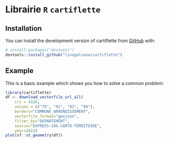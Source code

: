 # Librairie `R` `cartiflette`

<!-- badges: start -->
<!-- badges: end -->

## Installation

You can install the development version of cartiflette from [GitHub](https://github.com/) with:

``` r
# install.packages("devtools")
devtools::install_github("linogaliana/cartiflette")
```

## Example

This is a basic example which shows you how to solve a common problem:

``` r
library(cartiflette)
df <- download_vectorfile_url_all(
    crs = 4326,
    values = c("75", "92", "93", "94"),
    borders="COMMUNE_ARRONDISSEMENT",
    vectorfile_format="geojson",
    filter_by="DEPARTEMENT",
    source="EXPRESS-COG-CARTO-TERRITOIRE",
    year=2022)
plot(sf::st_geometry(df))
```


